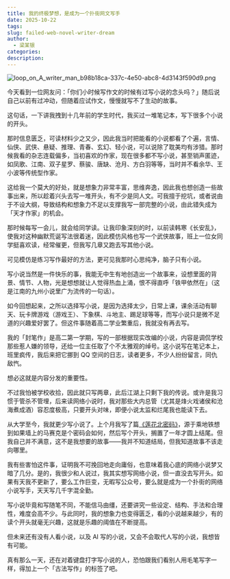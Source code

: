 ```yaml
---
title: 我的终极梦想，是成为一个扑街网文写手
date: 2025-10-22
tags:
slug: failed-web-novel-writer-dream
author:
  - 梁某银
categories:
description:
---
```

![loop_on_A_writer_man_b98b18ca-337c-4e50-abc8-4d3143f590d9.png](https://img.liangmouyin.com/2025/10/fa796ebe719df61f0fa22e23adec7311.png)

今天看到一位网友问：「你们小时候写作文的时候有过写小说的念头吗？」随后说自己以前有过冲动，但随着应试作文，慢慢就写不了生动的故事。

这句话，一下讲我拽到十几年前的学生时代，我买过一堆笔记本，写下很多个小说的开头。

那时信息匮乏，可读材料少之又少，因此我当时把能看的小说都看了个遍，言情、仙侠、武侠、悬疑、推理、青春、玄幻、轻小说，可以说除了耽美均有涉猎。那时候我看的杂志连载偏多，当初喜欢的作家，现在很多都不写小说，甚至销声匿迹，如凤歌、江南、双子星罗、蔡骏、唐缺、沧月、方白羽等等，当时并不看余华、王小波等传统型作家。

这给我一个莫大的好处，就是想象力非常丰富，思维奔逸，因此我也想创造一些故事出来，所以趁着兴头去写一堆开头，有不少是同人文。可我擅于挖坑，或者说由于不设大纲，导致结构和想象力不足以支撑我写一部完整的小说，由此错失成为「天才作家」的机会。

那时候每写一会儿，就会给同学读。让我印象深刻的时，以前读韩寒《长安乱》，使我对这种幽默荒诞写法很着迷，因此模仿风格也写一个武侠故事，班上一位女同学挺喜欢读，经常催更，但我写几章又跑去写其他小说。

可见模仿是练习写作最好的方法，更可见我那时心思纯净，脑子只有小说。

写小说当然是一件快乐的事，我能无中生有地创造出一个故事来，设想里面的背景、情节、人物，光是想想就让人觉得热血上涌，恨不得直呼「铁甲依然在」（这是江南的九州小说里广为流传的一句话）。

如今回想起来，之所以选择写小说，是因为选择太少，日常上课，课余活动有聊天、玩卡牌游戏（游戏王）、下象棋、斗地主、踢足球等等，而写小说只是微不足道的兴趣爱好罢了。但这件事随着高二学业繁重后，我就没有再去写。

我的「封笔作」是高二第一学期，写的一部根据现实改编的小说，内容是调侃学校那些惹人嫌的领导，还给一位主任取了个不太雅观的绰号。这小说写在笔记本上，班里疯传，我后来把它挪到 QQ 空间的日志，读者更多，不少人纷纷留言，同仇敌忾。

想必这就是内容分发的重要性。

不过我怕被学校收拾，因此就只写两章，此后江湖上只剩下我的传说。或许是我习惯于管杀不管埋，后来读网络小说时，我对那些大内总管（尤其是烽火戏诸侯和沧海煮成酒）容忍度极高，只要开头对味，即便小说太监和烂尾我也能读下去。

从大学至今，我就更少写小说了。上个月我写了篇[《莲花北密码》](https://liangmouyin.com/lianhua-north-code/)，源于乘地铁想到如果墙上的马赛克是个密码会如何，然后写个开头，搁置了一年才圆上结尾。但我自己并不满意，这不是我想要的故事——我并不知道结局，但我知道故事不该走向哪里。

我有些害怕这件事，证明我不可挽回地走向庸俗，也意味着我心底的网络小说梦又暗了几分。是的，我很少和人说过，我其实想写网络小说，但一直没去写开头。如果有天我不更新了，要么工作巨变，无暇写公众号，要么就是成为一个扑街的网络小说写手，天天写几千字混全勤。

写小说毕竟和写随笔不同，不能信马由缰，还要讲究一些设定、结构、手法和合理性，难度会高不少。与此同时，我的想象力也变得匮乏，看的小说越来越少，有的读个开头就毫无兴趣，这就是乐趣的阈值在不断提高。

但未来还有没有人看小说，以及 AI 写的小说，又会不会取代人写的小说，我想皆有可能。

真有那么一天，还在对着键盘打字写小说的人，恐怕跟我们看别人用毛笔写字一样，得加上一个「古法写作」的标签了吧。